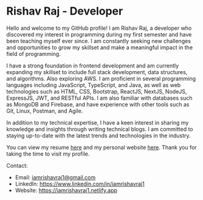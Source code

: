 # Rishav Raj - Developer

Hello and welcome to my GitHub profile! I am Rishav Raj, a developer who discovered my interest in programming during my first semester and have been teaching myself ever since. I am constantly seeking new challenges and opportunities to grow my skillset and make a meaningful impact in the field of programming.

I have a strong foundation in frontend development and am currently expanding my skillset to include full stack development, data structures, and algorithms. Also exploring AWS. I am proficient in several programming languages including JavaScript, TypeScript, and Java, as well as web technologies such as HTML, CSS, Bootstrap, ReactJS, NextJS, NodeJS, ExpressJS, JWT, and RESTful APIs. I am also familiar with databases such as MongoDB and Firebase, and have experience with other tools such as Git, Linux, Postman, and Agile.

In addition to my technical expertise, I have a keen interest in sharing my knowledge and insights through writing technical blogs. I am committed to staying up-to-date with the latest trends and technologies in the industry.

You can view my resume [here](https://drive.google.com/file/d/1rTJX_acxHCo5hoxYEpQmdiQ5Bivzvavd/view) and my personal website [here](https://iamrishavraj1.netlify.app/). Thank you for taking the time to visit my profile.

Contact:
- Email: iamrishavraj1@gmail.com
- LinkedIn: https://www.linkedin.com/in/iamrishavraj1
- Website: https://iamrishavraj1.netlify.app
